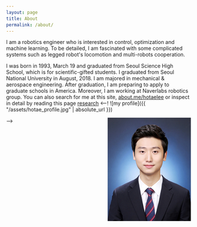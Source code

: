 ```yaml
---
layout: page
title: About
permalink: /about/
---
```

I am a robotics engineer who is interested in control, optimization and machine learning. To be detailed, I am fascinated with some complicated systems such as legged robot's locomotion and multi-robots cooperation.

I was born in 1993, March 19 and graduated from Seoul Science High School, which is for scientific-gifted students.
I graduated from Seoul National University in August, 2018. I am majored in mechanical & aerospace engineering. After graduation, I am preparing to apply to graduate schools in America. Moreover, I am working at Naverlabs robotics group. You can also search for me at this site, [about.me/hotaelee](http://about.me/hotaelee) or inspect in detail by reading this page [research](/research)
<--!
![my profile]({{ "/assets/hotae_profile.jpg" | absolute_url }})

<img align="right" src= "/assets/hotae_profile.jpg">
-->
  <div class="profile col one right">    
      <img class="one" /assets/hotae_profile.jpg">    
  </div>

